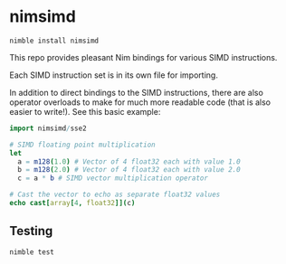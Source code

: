 # nimsimd

`nimble install nimsimd`

This repo provides pleasant Nim bindings for various SIMD instructions.

Each SIMD instruction set is in its own file for importing.

In addition to direct bindings to the SIMD instructions, there are also operator overloads to make for much more readable code (that is also easier to write!). See this basic example:

```nim
import nimsimd/sse2

# SIMD floating point multiplication
let
  a = m128(1.0) # Vector of 4 float32 each with value 1.0
  b = m128(2.0) # Vector of 4 float32 each with value 2.0
  c = a * b # SIMD vector multiplication operator

# Cast the vector to echo as separate float32 values
echo cast[array[4, float32]](c)
```

## Testing

`nimble test`
